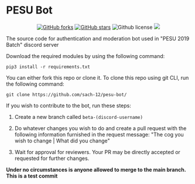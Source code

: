 # PESU Bot

<p align="center">
    <a href="https://github.com/sach-12/pesu-bot/issues" alt="issues">
    <img alt="GitHub forks" src="https://img.shields.io/github/issues/sach-12/pesu-bot"></a>
    <a href="https://github.com/sach-12/pesu-bot/stargazers" alt="Stars">
    <img alt="GitHub stars" src="https://img.shields.io/github/stars/sach-12/pesu-bot"></a>
    <img alt="Github license" src="https://img.shields.io/github/license/sach-12/pesu-bot"></a>
    <a href="https://github.com/sach-12/pesu-bot/contributors" alt="Contributors">
    <img src="https://img.shields.io/github/contributors/sach-12/pesu-bot"/></a>
    
</p>

The source code for authentication and moderation bot used in "PESU 2019 Batch" discord server

Download the required modules by using the following command:

`pip3 install -r requirements.txt`

You can either fork this repo or clone it.
To clone this repo using git CLI, run the following command:

`git clone https://github.com/sach-12/pesu-bot/`

If you wish to contribute to the bot, run these steps:

1. Create a new branch called `beta-(discord-username)`

2. Do whatever changes you wish to do and create a pull request with the following information furnished in the request message: "The cog you wish to change | What did you change"

3. Wait for approval for reviewers. Your PR may be directly accepted or requested for further changes.

**Under no circumstances is anyone allowed to merge to the main branch.**
**This is a test commit**
